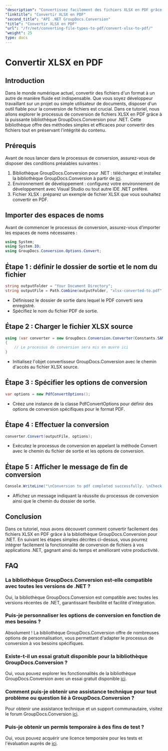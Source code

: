```yaml
---
"description": "Convertissez facilement des fichiers XLSX en PDF grâce à la bibliothèque GroupDocs.Conversion pour .NET. Intégration fluide, options personnalisables et résultats impeccables."
"linktitle": "Convertir XLSX en PDF"
"second_title": "API .NET GroupDocs.Conversion"
"title": "Convertir XLSX en PDF"
"url": "/fr/net/converting-file-types-to-pdf/convert-xlsx-to-pdf/"
"weight": 25
type: docs
---
```

# Convertir XLSX en PDF

## Introduction
Dans le monde numérique actuel, convertir des fichiers d'un format à un autre de manière fluide est indispensable. Que vous soyez développeur travaillant sur un projet ou simple utilisateur de documents, disposer d'un outil fiable pour la conversion de fichiers est crucial. Dans ce tutoriel, nous allons explorer le processus de conversion de fichiers XLSX en PDF grâce à la puissante bibliothèque GroupDocs.Conversion pour .NET. Cette bibliothèque offre des méthodes simples et efficaces pour convertir des fichiers tout en préservant l'intégrité du contenu.
## Prérequis
Avant de nous lancer dans le processus de conversion, assurez-vous de disposer des conditions préalables suivantes :
1. Bibliothèque GroupDocs.Conversion pour .NET : téléchargez et installez la bibliothèque GroupDocs.Conversion à partir de [ici](https://releases.groupdocs.com/conversion/net/).
2. Environnement de développement : configurez votre environnement de développement avec Visual Studio ou tout autre IDE .NET préféré.
3. Fichier XLSX : préparez un exemple de fichier XLSX que vous souhaitez convertir en PDF.

## Importer des espaces de noms
Avant de commencer le processus de conversion, assurez-vous d’importer les espaces de noms nécessaires :
```csharp
using System;
using System.IO;
using GroupDocs.Conversion.Options.Convert;
```
## Étape 1 : définir le dossier de sortie et le nom du fichier
```csharp
string outputFolder = "Your Document Directory";
string outputFile = Path.Combine(outputFolder, "xlsx-converted-to.pdf");
```
- Définissez le dossier de sortie dans lequel le PDF converti sera enregistré.
- Spécifiez le nom du fichier PDF de sortie.
## Étape 2 : Charger le fichier XLSX source
```csharp
using (var converter = new GroupDocs.Conversion.Converter(Constants.SAMPLE_XLSX))
{
    // Le processus de conversion sera mis en œuvre ici
}
```
- Initialisez l'objet convertisseur GroupDocs.Conversion avec le chemin d'accès au fichier XLSX source.
## Étape 3 : Spécifier les options de conversion
```csharp
var options = new PdfConvertOptions();
```
- Créez une instance de la classe PdfConvertOptions pour définir des options de conversion spécifiques pour le format PDF.
## Étape 4 : Effectuer la conversion
```csharp
converter.Convert(outputFile, options);
```
- Exécutez le processus de conversion en appelant la méthode Convert avec le chemin du fichier de sortie et les options de conversion.
## Étape 5 : Afficher le message de fin de conversion
```csharp
Console.WriteLine("\nConversion to pdf completed successfully. \nCheck output in {0}", outputFolder);
```
- Affichez un message indiquant la réussite du processus de conversion ainsi que le chemin du dossier de sortie.

## Conclusion
Dans ce tutoriel, nous avons découvert comment convertir facilement des fichiers XLSX en PDF grâce à la bibliothèque GroupDocs.Conversion pour .NET. En suivant les étapes simples décrites ci-dessus, vous pourrez intégrer facilement la fonctionnalité de conversion de fichiers à vos applications .NET, gagnant ainsi du temps et améliorant votre productivité.
## FAQ
### La bibliothèque GroupDocs.Conversion est-elle compatible avec toutes les versions de .NET ?
Oui, la bibliothèque GroupDocs.Conversion est compatible avec toutes les versions récentes de .NET, garantissant flexibilité et facilité d'intégration.
### Puis-je personnaliser les options de conversion en fonction de mes besoins ?
Absolument ! La bibliothèque GroupDocs.Conversion offre de nombreuses options de personnalisation, vous permettant d'adapter le processus de conversion à vos besoins spécifiques.
### Existe-t-il un essai gratuit disponible pour la bibliothèque GroupDocs.Conversion ?
Oui, vous pouvez explorer les fonctionnalités de la bibliothèque GroupDocs.Conversion avec un essai gratuit disponible [ici](https://releases.groupdocs.com/).
### Comment puis-je obtenir une assistance technique pour tout problème ou question lié à GroupDocs.Conversion ?
Pour obtenir une assistance technique et un support communautaire, visitez le forum GroupDocs.Conversion [ici](https://forum.groupdocs.com/c/conversion/11).
### Puis-je obtenir un permis temporaire à des fins de test ?
Oui, vous pouvez acquérir une licence temporaire pour les tests et l'évaluation auprès de [ici](https://purchase.groupdocs.com/temporary-license/).